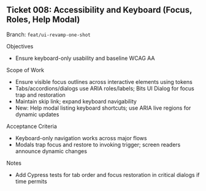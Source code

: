 ## Ticket 008: Accessibility and Keyboard (Focus, Roles, Help Modal)

Branch: `feat/ui-revamp-one-shot`

Objectives
- Ensure keyboard-only usability and baseline WCAG AA

Scope of Work
- Ensure visible focus outlines across interactive elements using tokens
- Tabs/accordions/dialogs use ARIA roles/labels; Bits UI Dialog for focus trap and restoration
- Maintain skip link; expand keyboard navigability
- New: Help modal listing keyboard shortcuts; use ARIA live regions for dynamic updates

Acceptance Criteria
- Keyboard-only navigation works across major flows
- Modals trap focus and restore to invoking trigger; screen readers announce dynamic changes

Notes
- Add Cypress tests for tab order and focus restoration in critical dialogs if time permits


